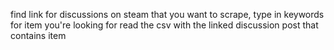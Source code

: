 find link for discussions on steam that you want to scrape,
type in keywords for item you're looking for
read the csv with the linked discussion post that contains item